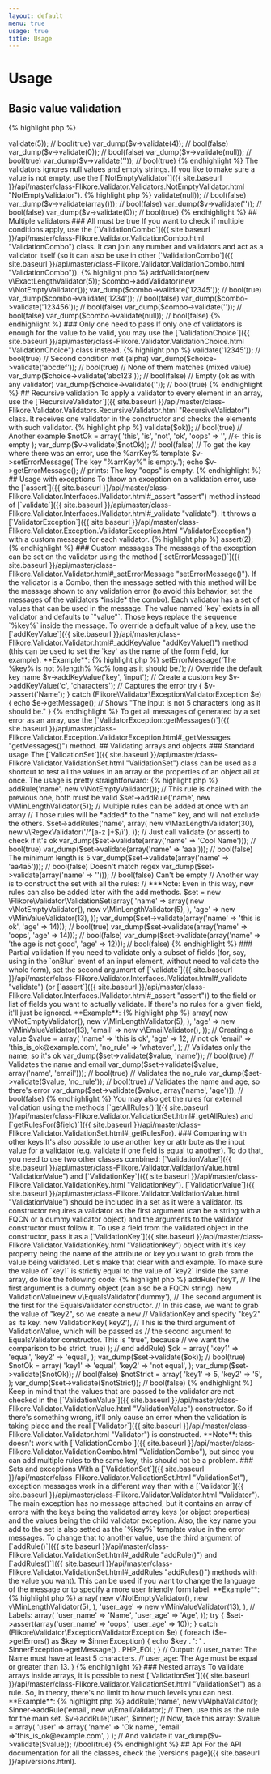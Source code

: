 ```yaml
---
layout: default
menu: true
usage: true
title: Usage
---
```


# Usage

## Basic value validation

{% highlight php %}
<?php

use Flikore\Validator\Validators as v;

// Instantiate an existing validator
$v = new v\ExactValueValidator(5);

// Use the "validate" method to check if a value is valid
var_dump($v->validate(5));    // bool(true)
var_dump($v->validate(4));    // bool(false)
var_dump($v->validate(0));    // bool(false)
var_dump($v->validate(null)); // bool(true)
var_dump($v->validate(''));   // bool(true)
{% endhighlight %}

The validators ignores null values and empty strings. If you like to make sure a value is not empty, use the [`NotEmptyValidator`]({{ site.baseurl }}/api/master/class-Flikore.Validator.Validators.NotEmptyValidator.html "NotEmptyValidator").

{% highlight php %}
<?php

use Flikore\Validator\Validators as v;

$v = new v\NotEmptyValidator();

var_dump($v->validate(null));    // bool(false)
var_dump($v->validate(array())); // bool(false)
var_dump($v->validate(''));      // bool(false)
var_dump($v->validate(0));       // bool(true)
{% endhighlight %}

## Multiple validators

### All must be true

If you want to check if multiple conditions apply, use the [`ValidationCombo`]({{ site.baseurl }}/api/master/class-Flikore.Validator.ValidationCombo.html "ValidationCombo") class. It can join any number and validators and act as a validator itself (so it can also be use in other [`ValidationCombo`]({{ site.baseurl }}/api/master/class-Flikore.Validator.ValidationCombo.html "ValidationCombo")).

{% highlight php %}
<?php

use Flikore\Validator\Validators as v;

$combo = new Flikore\Validator\ValidationCombo();

$combo->addValidator(new v\ExactLengthValidator(5));
$combo->addValidator(new v\NotEmptyValidator());

var_dump($combo->validate('12345'));  // bool(true)
var_dump($combo->validate('1234'));   // bool(false)
var_dump($combo->validate('123456')); // bool(false)
var_dump($combo->validate(''));       // bool(false)
var_dump($combo->validate(null));     // bool(false)
{% endhighlight %}

### Only one need to pass

If only one of validators is enough for the value to be valid, you may use the [`ValidationChoice`]({{ site.baseurl }}/api/master/class-Flikore.Validator.ValidationChoice.html "ValidationChoice") class instead.

{% highlight php %}
<?php

use Flikore\Validator\Validators as v;

// Use the ValidationChoice class to reunite validators with an "Or" condition.
$choice = new ValidationChoice(
  new v\NumericValidator(),
  new v\AlphaValidator()
  // May have any number of arguments
);

// First condition met (numeric)
var_dump($choice->validate('12345'));  // bool(true)
// Second condition met (alpha)
var_dump($choice->validate('abcdef')); // bool(true)
// None of them matches (mixed value)
var_dump($choice->validate('abc123')); // bool(false)
// Empty (ok as with any validator)
var_dump($choice->validate(''));       // bool(true)
{% endhighlight %}

## Recursive validation

To apply a validator to every element in an array, use the [`RecursiveValidator`]({{ site.baseurl }}/api/master/class-Flikore.Validator.Validators.RecursiveValidator.html "RecursiveValidator") class. It receives one validator in the constructor and checks the elements with such validator.

{% highlight php %}
<?php

use Flikore\Validator\Validators as v;

// Recursive check every element in an array against a validator
// Use the RecursiveValidator class.
$v = new v\RecursiveValidator(new v\NotEmptyValidator);

// Example array
$ok = array(
    'this',
    'is',
    'ok'
);

var_dump($v->validate($ok)); // bool(true)

// Another example
$notOk = array(
    'this',
    'is',
    'not',
    'ok',
    'oops' => '', //<- this is empty
);

var_dump($v->validate($notOk)); // bool(false)

// To get the key where there was an error, use the %arrKey% template
$v->setErrorMessage('The key "%arrKey%" is empty.');
echo $v->getErrorMessage(); // prints: The key "oops" is empty.
{% endhighlight %}

## Usage with exceptions

To throw an exception on a validation error, use the [`assert`]({{ site.baseurl }}/api/master/class-Flikore.Validator.Interfaces.IValidator.html#_assert "assert") method instead of [`validate`]({{ site.baseurl }}/api/master/class-Flikore.Validator.Interfaces.IValidator.html#_validate "validate"). It throws a [`ValidatorException`]({{ site.baseurl }}/api/master/class-Flikore.Validator.Exception.ValidatorException.html "ValidatorException") with a custom message for each validator.

{% highlight php %}
<?php

use Flikore\Validator\Validators as v;

$v = new v\ExactValueValidator(5);

// Throws a ValidatorException with the message:
// "The value must be exactly 5."
$v->assert(2);
{% endhighlight %}

### Custom messages

The message of the exception can be set on the validator using the method [`setErrorMessage()`]({{ site.baseurl }}/api/master/class-Flikore.Validator.Validator.html#_setErrorMessage "setErrorMessage()"). If the validator is a Combo, then the message setted with this method will be the message shown to any validation error (to avoid this behavior, set the messages of the validators *inside* the combo).

Each validator has a set of values that can be used in the message. The value named `key` exists in all validator and defaults to `"value"`. Those keys replace the sequence `%key%` inside the message. To override a default value of a key, use the [`addKeyValue`]({{ site.baseurl }}/api/master/class-Flikore.Validator.Validator.html#_addKeyValue "addKeyValue()") method (this can be used to set the `key` as the name of the form field, for example).

**Example**:
{% highlight php %}
<?php

use Flikore\Validator\Validators as v;

$v = new v\ExactLengthValidator(5);

// Setting a new message template
$v->setErrorMessage('The %key% is not %length% %c% long as it should be.');

// Override the default key name
$v->addKeyValue('key', 'input');
// Create a custom key
$v->addKeyValue('c', 'characters');

// Captures the error
try
{
    $v->assert('Name');
}
catch (Flikore\Validator\Exception\ValidatorException $e)
{
    echo $e->getMessage(); // Shows "The input is not 5 characters long as it should be."
}
{% endhighlight %}

To get all messages of generated by a set error as an array, use the [`ValidatorException::getMessages()`]({{ site.baseurl }}/api/master/class-Flikore.Validator.Exception.ValidatorException.html#_getMessages "getMessages()") method.

## Validating arrays and objects

### Standard usage

The [`ValidationSet`]({{ site.baseurl }}/api/master/class-Flikore.Validator.ValidationSet.html "ValidationSet") class can be used as a shortcut to test all the values in an array or the properties of an object all at once. The usage is pretty straightforward:

{% highlight php %}
<?php

use Flikore\Validator\Validators as v;

$set = new \Flikore\Validator\ValidationSet();

// Add a single rule to a key
$set->addRule('name', new v\NotEmptyValidator());
// This rule is chained with the previous one, both must be valid
$set->addRule('name', new v\MinLengthValidator(5));

// Multiple rules can be added at once with an array
// Those rules will be *added* to the "name" key, and will not exclude the others.
$set->addRules('name', array(
    new v\MaxLengthValidator(30),
    new v\RegexValidator('/^[a-z ]+$/i'),
));

// Just call validate (or assert) to check if it's ok
var_dump($set->validate(array('name' => 'Cool Name'))); // bool(true)
var_dump($set->validate(array('name' => 'aaa')));       // bool(false) The minimum length is 5
var_dump($set->validate(array('name' => 'aa4a5')));     // bool(false) Doesn't match regex
var_dump($set->validate(array('name' => '')));          // bool(false) Can't be empty

// Another way is to construct the set with all the rules:
// ***Note: Even in this way, new rules can also be added later with the add methods.
$set = new \Flikore\Validator\ValidationSet(array(
    'name' => array(
        new v\NotEmptyValidator(),
        new v\MinLengthValidator(5),
    ),
    'age'  => new v\MinValueValidator(13),
));

var_dump($set->validate(array('name' => 'this is ok',          'age' => 14))); // bool(true)
var_dump($set->validate(array('name' => 'oops',                'age' => 14))); // bool(false)
var_dump($set->validate(array('name' => 'the age is not good', 'age' => 12))); // bool(false)
{% endhighlight %}

### Partial validation

If you need to validate only a subset of fields (for, say, using in the `onBlur` event of an input element, without need to validate the whole form), set the second argument of [`validate`]({{ site.baseurl }}/api/master/class-Flikore.Validator.Interfaces.IValidator.html#_validate "validate") (or [`assert`]({{ site.baseurl }}/api/master/class-Flikore.Validator.Interfaces.IValidator.html#_assert "assert")) to the field or list of fields you want to actually validate. If there's no rules for a given field, it'll just be ignored.

**Example**:

{% highlight php %}
<?php

// Create a set of rules.
$set = new ValidationSet(array(
    'name'  => array(
        new v\NotEmptyValidator(),
        new v\MinLengthValidator(5),
    ),
    'age'   => new v\MinValueValidator(13),
    'email' => new v\EmailValidator(),
));

// Creating a value
$value = array(
    'name'    => 'this is ok',
    'age'     => 12, // not ok
    'email'   => 'this_is_ok@example.com',
    'no_rule' => 'whatever',
);

// Validates only the name, so it's ok
var_dump($set->validate($value, 'name')); // bool(true)
// Validates the name and email
var_dump($set->validate($value, array('name', 'email'))); // bool(true)
// Validates the no_rule
var_dump($set->validate($value, 'no_rule')); // bool(true)
// Validates the name and age, so there's error
var_dump($set->validate($value, array('name', 'age'))); // bool(false)
{% endhighlight %}

You may also get the rules for external validation using the methods [`getAllRules()`]({{ site.baseurl }}/api/master/class-Flikore.Validator.ValidationSet.html#_getAllRules) and [`getRulesFor($field)`]({{ site.baseurl }}/api/master/class-Flikore.Validator.ValidationSet.html#_getRulesFor).

### Comparing with other keys

It's also possible to use another key or attribute as the input value for a validator (e.g. validate if one field is equal to another). To do that, you need to use two other classes combined: [`ValidationValue`]({{ site.baseurl }}/api/master/class-Flikore.Validator.ValidationValue.html "ValidationValue") and [`ValidationKey`]({{ site.baseurl }}/api/master/class-Flikore.Validator.ValidationKey.html "ValidationKey").

[`ValidationValue`]({{ site.baseurl }}/api/master/class-Flikore.Validator.ValidationValue.html "ValidationValue") should be included in a set as it were a validator. Its constructor requires a validator as the first argument (can be a string with a FQCN or a dummy validator object) and the arguments to the validator constructor must follow it. To use a field from the validated object in the constructor, pass it as a [`ValidationKey`]({{ site.baseurl }}/api/master/class-Flikore.Validator.ValidationKey.html "ValidationKey") object with it's key property being the name of the attribute or key you want to grab from the value being validated.

Let's make that clear with and example. To make sure the value of `key1` is strictly equal to the value of `key2` inside the same array, do like the following code:

{% highlight php %}
<?php

use Flikore\Validator\ValidationKey;
use Flikore\Validator\ValidationSet;
use Flikore\Validator\ValidationValue;
use Flikore\Validator\Validators as v;

$set = new ValidationSet();

$set->addRule('key1',
        // The first argument is a dummy object (can also be a FQCN string).
        new ValidationValue(new v\EqualsValidator('dummy'),
        // The second argument is the first for the EqualsValidator constructor.
        // In this case, we want to grab the value of "key2", so we create a new
        // ValidationKey and specify "key2" as its key.
        new ValidationKey('key2'),
        // This is the third argument of ValidationValue, which will be passed as
        // the second argument to EqualsValidator constructor. This is "true", because
        // we want the comparison to be strict.
        true)
); // end addRule)

$ok = array(
    'key1' => 'equal',
    'key2' => 'equal',
);

var_dump($set->validate($ok)); // bool(true)

$notOk = array(
    'key1' => 'equal',
    'key2' => 'not equal',
);

var_dump($set->validate($notOk)); // bool(false)

$notStrict = array(
    'key1' =>  5,
    'key2' => '5',
);

var_dump($set->validate($notStrict)); // bool(false)
{% endhighlight %}

Keep in mind that the values that are passed to the validator are not checked in the [`ValidationValue`]({{ site.baseurl }}/api/master/class-Flikore.Validator.ValidationValue.html "ValidationValue") constructor. So if there's something wrong, it'll only cause an error when the validation is taking place and the real [`Validator`]({{ site.baseurl }}/api/master/class-Flikore.Validator.Validator.html "Validator") is constructed.

**Note**: this doesn't work with [`ValidationCombo`]({{ site.baseurl }}/api/master/class-Flikore.Validator.ValidationCombo.html "ValidationCombo"), but since you can add multiple rules to the same key, this should not be a problem.

### Sets and exceptions

With a [`ValidationSet`]({{ site.baseurl }}/api/master/class-Flikore.Validator.ValidationSet.html "ValidationSet"), exception messages work in a different way than with a [`Validator`]({{ site.baseurl }}/api/master/class-Flikore.Validator.Validator.html "Validator"). The main exception has no message attached, but it contains an array of errors with the keys being the validated array keys (or object properties) and the values being the child validator exception.

Also, the key name you add to the set is also setted as the `%key%` template value in the error messages. To change that to another value, use the third argument of [`addRule()`]({{ site.baseurl }}/api/master/class-Flikore.Validator.ValidationSet.html#_addRule "addRule()") and [`addRules()`]({{ site.baseurl }}/api/master/class-Flikore.Validator.ValidationSet.html#_addRules "addRules()") methods with the value you want). This can be used if you want to change the language of the message or to specify a more user friendly form label.

**Example**:

{% highlight php %}
<?php

use Flikore\Validator\Validators as v;

$set = new \Flikore\Validator\ValidationSet(array(
    'user_name' => array(
        new v\NotEmptyValidator(),
        new v\MinLengthValidator(5),
    ),
    'user_age'  => new v\MinValueValidator(13),
        ), 
    // Labels:
    array(
        'user_name' => 'Name',
        'user_age'  => 'Age',
));

try
{
    $set->assert(array('user_name' => 'oops', 'user_age' => 10));
}
catch (Flikore\Validator\Exception\ValidatorException $e)
{
    foreach ($e->getErrors() as $key => $innerException)
    {
        echo $key . ': ' . $innerException->getMessage() . PHP_EOL;
    }
    // Output:
    // user_name: The Name must have at least 5 characters.
    // user_age: The Age must be equal or greater than 13.
}
{% endhighlight %}

### Nested arrays

To validate arrays inside arrays, it is possible to nest [`ValidationSet`]({{ site.baseurl }}/api/master/class-Flikore.Validator.ValidationSet.html "ValidationSet") as a rule. So, in theory, there's no limit to how much levels you can nest.

**Example**:

{% highlight php %}
<?php

use Flikore\Validator\Validators as v;
use Flikore\Validator\ValidationSet;

// To validate arrays inside arrays, the validation sets can be nested.
$v = new ValidationSet();

// You may add a ValidationSet as a rule to some field.
// Here, let's create a set to validate the user name and email
$inner = new ValidationSet();
// And add the rules
$inner->addRule('name', new v\AlphaValidator);
$inner->addRule('email', new v\EmailValidator);

// Then, use this as the rule for the main set.
$v->addRule('user', $inner);

// Now, take this array:
$value = array(
    'user' => array(
        'name' => 'Ok name',
        'email' =>'this_is_ok@example.com',
    )
);

// And validate it
var_dump($v->validate($value)); //bool(true)
{% endhighlight %}

## Api

For the API documentation for all the classes, check the [versions page]({{ site.baseurl }}/apiversions.html).